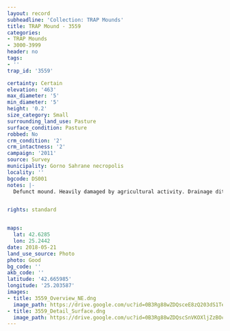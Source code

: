 ```yaml
---
layout: record
subheadline: 'Collection: TRAP Mounds'
title: TRAP Mound - 3559
categories:
- TRAP Mounds
- 3000-3999
header: no
tags:
- ''
trap_id: '3559'

certainty: Certain
elevation: '463'
max_diameter: '5'
min_diameter: '5'
height: '0.2'
size_category: Small
surrounding_land_use: Pasture
surface_condition: Pasture
robbed: No
crm_condition: '2'
crm_intactness: '2'
campaign: '2011'
source: Survey
municipality: Gorno Sahrane necropolis
locality: ''
bgcode: DS001
notes: |-
  Defunct mound. Heavily damaged by agricultural activity. Drainage ditch starting on western side. No obvious robbers' trench's.


rights: standard


maps:
  lat: 42.6285
  lon: 25.2442
date: 2018-05-21
land_use_source: Photo
photo: Good
bg_code: ''
akb_code: ''
latitude: '42.665985'
longitude: '25.203587'
images:
- title: 3559_Overview_NE.dng
  image_path: https://drive.google.com/uc?id=0B3Rg88wZDQsceE8zQ203dS1TekE
- title: 3559_Detail_Surface.dng
  image_path: https://drive.google.com/uc?id=0B3Rg88wZDQscSnVKOXljZzBOcjg
---
```

